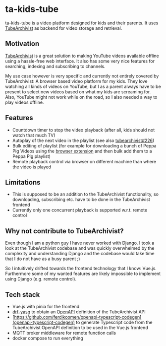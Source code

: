 # ta-kids-tube

ta-kids-tube is a video platform designed for kids and their parents. It uses [TubeArchivist](https://github.com/tubearchivist/tubearchivist) as backend for video storage and retrieval.




## Motivation

[TubeArchivist](https://github.com/tubearchivist/tubearchivist) is a great solution to making YouTube videos available offline using a hassle-free web interface. It also has some very nice features for searching, indexing and subscribing to channels. 

My use case however is very specific and currently not entirely covered by TubeArchivist: A browser based video platform for my kids. They love watching all kinds of videos on YouTube, but I as a parent always have to be present to select new videos based on what my kids are screaming for. Also, YouTube might not work while on the road, so I also needed a way to play videos offline.

## Features

- Countdown timer to stop the video playback (after all, kids should not watch that much TV)
- Autoplay of the next video in the playlist (see also [tubearchivist#226](https://github.com/tubearchivist/tubearchivist/issues/226))
- Bulk editing of playlist (for example for downloading a bunch of Peppa Pig Videos using the [browser extension](https://github.com/tubearchivist/browser-extension) and then bulk add them to a Peppa Pig playlist)
- Remote playback control via browser on different machine than where the video is played

## Limitations

- This is supposed to be an addition to the TubeArchivist functionality, so downloading, subscribing etc. have to be done in the TubeArchivist frontend
- Currently only one concurrent playback is supported w.r.t. remote control

## Why not contribute to TubeArchivist?

Even though I am a python guy I have never worked with Django. I took a look at the TubeArchivist codebase and was quickly overwhelmed by the complexity and understanding Django and the codebase would take time that I do not have as a busy parent ;) 

So I intuitively drifted towards the frontend technology that I know: Vue.js. Furthermore some of my wanted features are likely impossible to implement using Django (e.g. remote control).


## Tech stack

- Vue.js with pinia for the frontend
- [drf-yasg](https://github.com/axnsan12/drf-yasg) to obtain an [OpenAPI](https://swagger.io/specification/) definition of the TubeArchivist API
- [https://github.com/ferdikoomen/openapi-typescript-codegen](openapi-typescript-codegen) to generate Typescript code from the TubeArchivist OpenAPI definition to be used in the Vue.js frontend
- MQTT broker middleware for remote function calls
- docker compose to run everything